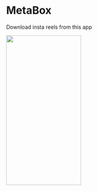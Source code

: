 # MetaBox

Download insta reels from this app


<img src="https://user-images.githubusercontent.com/54468833/148421943-2c9815f3-8151-42d7-b22a-ecd5883d3818.png" width="200" height="400">      
